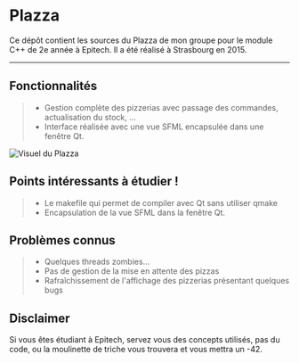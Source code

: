 Plazza
===================

Ce dépôt contient les sources du Plazza de mon groupe pour le module C++ de 2e année à Epitech.
Il a été réalisé à Strasbourg en 2015.

----------

Fonctionnalités
-------------

> - Gestion complète des pizzerias avec passage des commandes, actualisation du stock, ...
> - Interface réalisée avec une vue SFML encapsulée dans une fenêtre Qt.

![Visuel du Plazza](http://antoine.buchser.fr/uploads/projects/thumbnails/plazza.jpg)

Points intéressants à étudier !
-------------

> - Le makefile qui permet de compiler avec Qt sans utiliser qmake
> - Encapsulation de la vue SFML dans la fenêtre Qt.

Problèmes connus
-------------

> - Quelques threads zombies...
> - Pas de gestion de la mise en attente des pizzas
> - Rafraîchissement de l'affichage des pizzerias présentant quelques bugs

Disclaimer
-------------

Si vous êtes étudiant à Epitech, servez vous des concepts utilisés, pas du code, ou la moulinette de triche vous trouvera et vous mettra un -42.